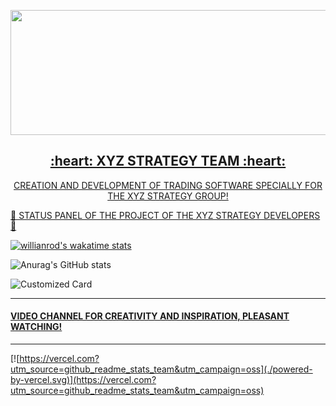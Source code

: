 <p align="center">
<a href="http://xyzcreatorstrategy.ru/"><img src="https://user-images.githubusercontent.com/28340408/143895254-5228883f-5152-48e1-ba13-ba3156fd2fce.gif" width="600" height="200" />
 <h2 align="center"> :heart: XYZ STRATEGY TEAM  :heart:</h2>
 <p align="center">CREATION AND DEVELOPMENT OF TRADING SOFTWARE SPECIALLY FOR THE XYZ STRATEGY GROUP!</p>

 

 <p align="center">
 
🚥 STATUS PANEL OF THE PROJECT OF THE XYZ STRATEGY DEVELOPERS 🚥
<p>


<!--
```md
[![Anurag's GitHub stats](https://github-readme-stats.vercel.app/api?username=oleglr)](https://github.com/oleglr/github-readme-stats)

![Anurag's GitHub stats](https://github-readme-stats.vercel.app/api?username=oleglr&hide=contribs,prs)
```

```md
![Anurag's GitHub stats](https://github-readme-stats.vercel.app/api?username=oleglr&count_private=true)
```

```md
![Anurag's GitHub stats](https://github-readme-stats.vercel.app/api?username=oleglr&show_icons=true)
```

```md
![Anurag's GitHub stats](https://github-readme-stats.vercel.app/api?username=oleglr&show_icons=true&theme=radical)
```


<img src="https://res.cloudinary.com/oleglr/image/upload/v1595174536/grs-themes_l4ynja.png" alt="GitHub Readme Stats Themes" width="600px"/>

```
&bg_color=DEG,COLOR1,COLOR2,COLOR3...COLOR10
```
---

```md
[![Readme Card](https://github-readme-stats.vercel.app/api/pin/?username=oleglr&repo=github-readme-stats)](https://github.com/oleglr/github-readme-stats)
```


[![Readme Card](https://github-readme-stats.vercel.app/api/pin/?username=oleglr&repo=github-readme-stats)](https://github.com/oleglr/github-readme-stats)


[![Readme Card](https://github-readme-stats.vercel.app/api/pin/?username=oleglr&repo=github-readme-stats&show_owner=true)](https://github.com/oleglr/github-readme-stats)


```md
[![Top Langs](https://github-readme-stats.vercel.app/api/top-langs/?username=oleglr)](https://github.com/oleglr/github-readme-stats)
```

```md
[![Top Langs](https://github-readme-stats.vercel.app/api/top-langs/?username=oleglr&exclude_repo=github-readme-stats,oleglr.github.io)](https://github.com/oleglr/github-readme-stats)
```

```md
[![Top Langs](https://github-readme-stats.vercel.app/api/top-langs/?username=oleglr&hide=javascript,html)](https://github.com/oleglr/github-readme-stats)
```

```md
[![Top Langs](https://github-readme-stats.vercel.app/api/top-langs/?username=oleglr&langs_count=8)](https://github.com/oleglr/github-readme-stats)
```

```md
[![Top Langs](https://github-readme-stats.vercel.app/api/top-langs/?username=oleglr&layout=compact)](https://github.com/oleglr/github-readme-stats)
```
-->
<!--
[![Top Langs](https://github-readme-stats.vercel.app/api/top-langs/?username=oleglr)](https://github.com/oleglr/github-readme-stats)


[![Top Langs](https://github-readme-stats.vercel.app/api/top-langs/?username=oleglr&layout=compact)](https://github.com/oleglr/github-readme-stats)


```md
[![willianrod's wakatime stats](https://github-readme-stats.vercel.app/api/wakatime?username=willianrod)](https://github.com/oleglr/github-readme-stats)
``` -->

[![willianrod's wakatime stats](https://github-readme-stats.vercel.app/api/wakatime?username=willianrod)](https://github.com/oleglr/github-readme-stats)

<!--

[![willianrod's wakatime stats](https://github-readme-stats.vercel.app/api/wakatime?username=willianrod&hide_progress=true)](https://github.com/oleglr/github-readme-stats)


[![willianrod's wakatime stats](https://github-readme-stats.vercel.app/api/wakatime?username=willianrod&layout=compact)](https://github.com/oleglr/github-readme-stats)

---

[Anurag's GitHub stats](https://github-readme-stats.vercel.app/api?username=oleglr)


[Anurag's GitHub stats](https://github-readme-stats.vercel.app/api?username=oleglr&hide=contribs,issues)


[Anurag's GitHub stats](https://github-readme-stats.vercel.app/api?username=oleglr&hide=issues&show_icons=true)


[Anurag's GitHub stats](https://github-readme-stats.vercel.app/api?username=oleglr&border_color=2e4058)


[Anurag's GitHub stats](https://github-readme-stats.vercel.app/api?username=oleglr&include_all_commits=true) -->


![Anurag's GitHub stats](https://github-readme-stats.vercel.app/api?username=oleglr&show_icons=true&theme=radical)

<!--

[Anurag's GitHub stats](https://github-readme-stats.vercel.app/api?username=oleglr&bg_color=30,e96443,904e95&title_color=fff&text_color=fff)


[Anurag's GitHub stats](https://github-readme-stats.vercel.app/api/?username=oleglr&show_icons=true&title_color=fff&icon_color=79ff97&text_color=9f9f9f&bg_color=151515) -->


<!-- [Anurag's GitHub stats](https://github-readme-stats.vercel.app/api/?username=oleglr&locale=es) -->


![Customized Card](https://github-readme-stats.vercel.app/api/pin?username=oleglr&repo=github-readme-stats&title_color=fff&icon_color=f9f9f9&text_color=9f9f9f&bg_color=151515)

<!--
[![Top Langs](https://github-readme-stats.vercel.app/api/top-langs/?username=oleglr)](https://github.com/oleglr/github-readme-stats)


[![willianrod's wakatime stats](https://github-readme-stats.vercel.app/api/wakatime?username=willianrod)](https://github.com/oleglr/github-readme-stats) 


<a href="https://github.com/oleglr/github-readme-stats">
  <img align="center" src="https://github-readme-stats.vercel.app/api/pin/?username=oleglr&repo=github-readme-stats" />
</a>
-->
---
#### [VIDEO CHANNEL FOR CREATIVITY AND INSPIRATION, PLEASANT WATCHING!](https://www.youtube.com/channel/UCjn8rb4iW1qWb3HVZyBCxwQ)
---

[![https://vercel.com?utm_source=github_readme_stats_team&utm_campaign=oss](./powered-by-vercel.svg)](https://vercel.com?utm_source=github_readme_stats_team&utm_campaign=oss)
